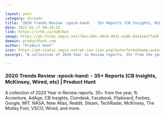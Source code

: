 ```yaml
---

layout: post
category: threads
title: "2020 Trends Review :spock-hand: - 35+ Reports (CB Insights, McKinsey, Wired, etc)"
date: 2021-01-17 08:24:32
link: https://vrhk.co/3oRJket
image: https://ph-files.imgix.net/7becc69c-48c0-4931-a29b-83a416e77ad5.jpeg?auto=format&fit=crop&frame=1&h=512&w=1024
domain: producthunt.com
author: "Product Hunt"
icon: https://ph-static.imgix.net/ph-ios-icon.png?auto=format&amp;auto=compress
excerpt: "A collection of 2020 Year in Review reports. 35+ from the year, ft: Accenture, AdAge, CB Insights, Coindesk, Facebook, Flipboard, Forbes, Google, MIT, NASA, New Atlas, Reddit, Steam, TechRadar, McKinsey, The Motley Fool, VSCO, Wired, and more."

---
```


### 2020 Trends Review :spock-hand: - 35+ Reports (CB Insights, McKinsey, Wired, etc) | Product Hunt

A collection of 2020 Year in Review reports. 35+ from the year, ft: Accenture, AdAge, CB Insights, Coindesk, Facebook, Flipboard, Forbes, Google, MIT, NASA, New Atlas, Reddit, Steam, TechRadar, McKinsey, The Motley Fool, VSCO, Wired, and more.